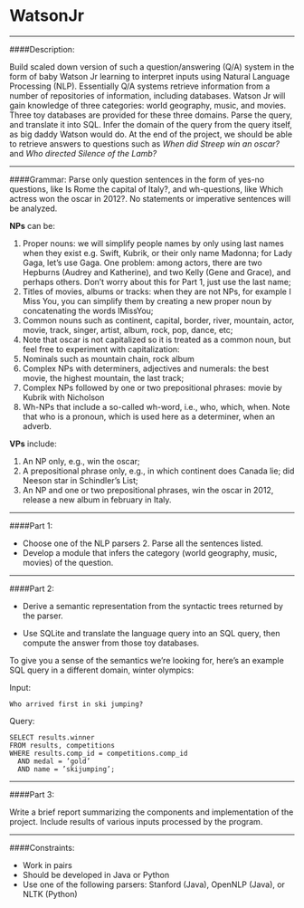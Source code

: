 # WatsonJr
---
####Description:

Build scaled down version of such a question/answering (Q/A) system in the form of baby Watson Jr learning to interpret inputs using Natural Language Processing (NLP). Essentially Q/A systems retrieve information from a number of repositories of information, including databases. Watson Jr will gain knowledge of three categories: world geography, music, and movies. Three toy databases are provided for these three domains. Parse the query, and translate it into SQL. Infer the domain of the query from the query itself, as big daddy Watson would do. At the end of the project, we should be able to retrieve answers to questions such as *When did Streep win an oscar?* and *Who directed Silence of the Lamb?*

---
####Grammar:
Parse only question sentences in the form of yes-no questions, like Is Rome the capital of Italy?, and wh-questions, like Which actress won the oscar in 2012?. No statements or imperative sentences will be analyzed.

**NPs** can be:
1. Proper nouns: we will simplify people names by only using last names when they exist e.g. Swift, Kubrik, or their only name Madonna; for Lady Gaga, let’s use Gaga. One problem: among actors, there are two Hepburns (Audrey and Katherine), and two Kelly (Gene and Grace), and perhaps others. Don’t worry about this for Part 1, just use the last name;2. Titles of movies, albums or tracks: when they are not NPs, for example I Miss You, you can simplify them by creating a new proper noun by concatenating the words IMissYou;3. Common nouns such as continent, capital, border, river, mountain, actor, movie, track, singer, artist, album, rock, pop, dance, etc;4. Note that oscar is not capitalized so it is treated as a common noun, but feel free to experiment with capitalization:5. Nominals such as mountain chain, rock album6. Complex NPs with determiners, adjectives and numerals: the best movie, the highest mountain, thelast track;7. Complex NPs followed by one or two prepositional phrases: movie by Kubrik with Nicholson8. Wh-NPs that include a so-called wh-word, i.e., who, which, when. Note that who is a pronoun, which is used here as a determiner, when an adverb.**VPs** include:1. An NP only, e.g., win the oscar;2. A prepositional phrase only, e.g., in which continent does Canada lie; did Neeson star in Schindler’s List;3. An NP and one or two prepositional phrases, win the oscar in 2012, release a new album in february in Italy.


---
####Part 1:

- Choose one of the NLP parsers 2. Parse all the sentences listed. 
- Develop a module that infers the category (world geography, music, movies) of the question.

---
####Part 2:

- Derive a semantic representation from the syntactic trees returned by the parser. 

- Use SQLite and translate the language query into an SQL query, then compute the answer from those toy databases. 

To give you a sense of the semantics we’re looking for, here’s an example SQL query in a different domain, winter olympics: 

Input:
	
	Who arrived first in ski jumping?

Query:    SELECT results.winner    FROM results, competitions    WHERE results.comp_id = competitions.comp_id      AND medal = ’gold’      AND name = ’skijumping’;
      
---
####Part 3:

Write a brief report summarizing the components and implementation of the project. Include results of various inputs processed by the program.

---
####Constraints:

- Work in pairs
- Should be developed in Java or Python
- Use one of the following parsers: Stanford (Java), OpenNLP (Java), or NLTK (Python)
